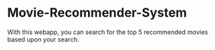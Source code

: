 # Movie-Recommender-System

With this webapp, you can search for the top 5 recommended movies based upon your search.
